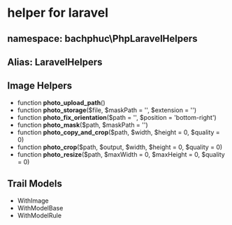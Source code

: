 # **helper for laravel**

## namespace: bachphuc\PhpLaravelHelpers

## Alias: **LaravelHelpers**

## Image Helpers

- function **photo_upload_path**()
- function **photo_storage**($file, $maskPath = '', $extension = '')
- function **photo_fix_orientation**($path = '', $position = 'bottom-right')
- function **photo_mask**($path, $maskPath = '')
- function **photo_copy_and_crop**($path, $width, $height = 0, $quality = 0)
- function **photo_crop**($path, $output, $width, $height = 0, $quality = 0)
- function **photo_resize**($path, $maxWidth = 0, $maxHeight = 0, $quality = 0)

## Trail Models

- WithImage
- WithModelBase
- WithModelRule